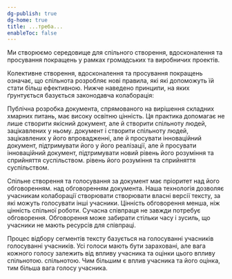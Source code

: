 ```yaml
---
dg-publish: true
dg-home: true
title: ...треба...
enableToc: false
---
```


Ми створюємо середовище для спільного створення, вдосконалення та просування покращень у рамках громадських та виробничих проектів.

Колективне   створення, вдосконалення та просування покращень означає, що спільнота розробляє нові правила, які
які допоможуть їй стати більш ефективною. Нижче наведено принципи, на яких ґрунтується
базується законодавча колаборація:

Публічна розробка документа, спрямованого на вирішення складних хмарних питань, має
високу освітню цінність. Ця практика допомагає не лише створити якісний документ, але й створити спільноту людей, зацікавлених у ньому.
документ і створити спільноту людей, зацікавлених у його впровадженні, але й просувати інноваційний документ, підтримувати його
у його реалізації, але й просувати інноваційний документ, підтримувати новий рівень його розуміння та сприйняття суспільством.
рівень його розуміння та сприйняття суспільством.

Спільне створення та голосування за документ має пріоритет над його обговоренням.
над обговоренням документа. Наша технологія дозволяє учасникам колаборації створювати
створювати власні версії тексту, за які можуть голосувати інші учасники.
Цінність обговорення менша, ніж цінність спільної роботи.
Сучасна співпраця не завжди потребує обговорення. Обговорення
може забирати стільки часу і зусиль, що учасники не мають
ресурсів для співпраці.

Процес відбору сегментів тексту базується на голосуванні учасників
голосуванні учасників. Усі голоси мають бути зараховані, але вага кожного голосу
залежить від впливу учасника та оцінки цього впливу спільнотою.
спільнотою. Чим більшим є вплив учасника та його оцінка,
тим більша вага голосу учасника.
